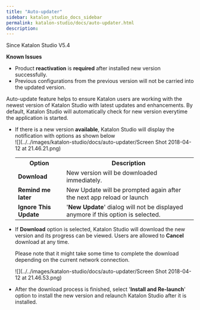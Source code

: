 ```yaml
---
title: "Auto-updater" 
sidebar: katalon_studio_docs_sidebar
permalink: katalon-studio/docs/auto-updater.html 
description: 
---
```

Since Katalon Studio V5.4

**Known Issues**

*   Product **reactivation** is **required** after installed new version successfully.
*   Previous configurations from the previous version will not be carried into the updated version.

  
Auto-update feature helps to ensure Katalon users are working with the newest version of Katalon Studio with latest updates and enhancements. By default, Katalon Studio will automatically check for new version everytime the application is started. 

*   If there is a new version **available**, Katalon Studio will display the notification with options as shown below  
    ![](../../images/katalon-studio/docs/auto-updater/Screen Shot 2018-04-12 at 21.46.21.png)  
      
    
    <table class="wrapped confluenceTable"><colgroup><col><col></colgroup><tbody><tr class="xtr-0"><th class="xtd-0-0 confluenceTh"><strong>Option</strong></th><th class="xtd-0-1 confluenceTh"><strong>Description</strong></th></tr><tr class="xtr-1"><td class="xtd-1-0 confluenceTd"><strong>Download</strong></td><td class="xtd-1-1 confluenceTd">New version will be downloaded immediately.</td></tr><tr class="xtr-2"><td class="xtd-2-0 confluenceTd"><strong>Remind me later</strong></td><td class="xtd-2-1 confluenceTd">New Update will be prompted again after the next app reload or launch</td></tr><tr class="xtr-3"><td class="xtd-3-0 confluenceTd"><strong>Ignore This Update</strong></td><td class="xtd-3-1 confluenceTd">'<strong>New Update</strong>' dialog will not be displayed anymore if this option is selected.</td></tr></tbody></table>
    
*   If **Download** option is selected, Katalon Studio will download the new version and its progress can be viewed. Users are allowed to **Cancel** download at any time. 
    
    Please note that it might take some time to complete the download depending on the current network connection.
    
      
    ![](../../images/katalon-studio/docs/auto-updater/Screen Shot 2018-04-12 at 21.46.53.png)
    
*   After the download process is finished, select '**Install and Re-launch**' option to install the new version and relaunch Katalon Studio after it is installed.